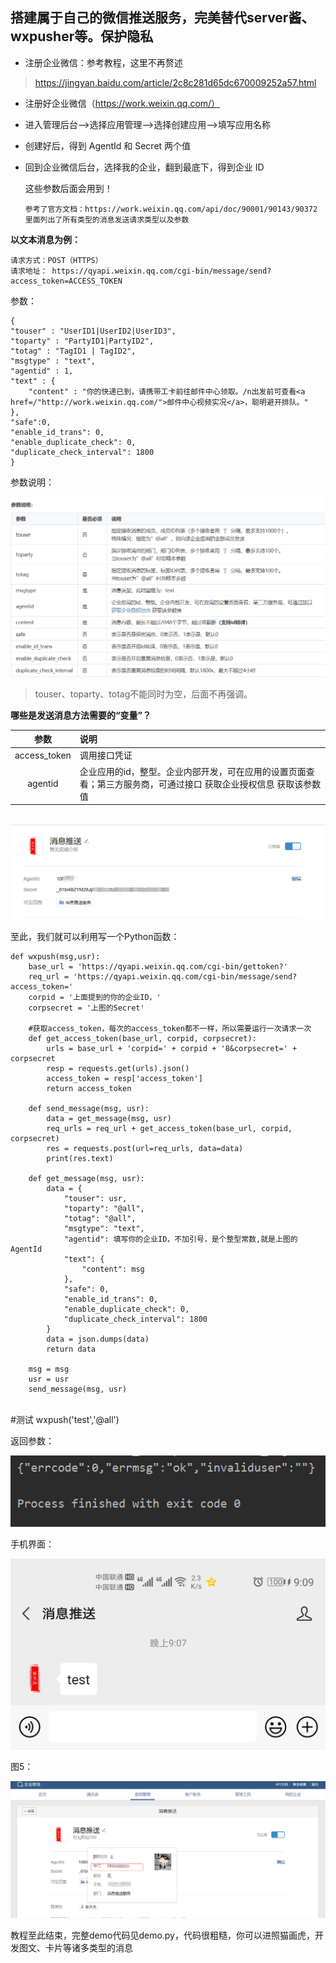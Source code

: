 ## 搭建属于自己的微信推送服务，完美替代server酱、wxpusher等。保护隐私


+ 注册企业微信：参考教程，这里不再赘述

>https://jingyan.baidu.com/article/2c8c281d65dc670009252a57.html



+ 注册好企业微信（https://work.weixin.qq.com/）

+ 进入管理后台-->选择应用管理-->选择创建应用-->填写应用名称

+ 创建好后，得到 AgentId 和 Secret 两个值

+ 回到企业微信后台，选择我的企业，翻到最底下，得到企业 ID

  这些参数后面会用到！

  

  ```
  参考了官方文档：https://work.weixin.qq.com/api/doc/90001/90143/90372 
  里面列出了所有类型的消息发送请求类型以及参数
  ```

  

**以文本消息为例：**

```
请求方式：POST（HTTPS）
请求地址： https://qyapi.weixin.qq.com/cgi-bin/message/send?access_token=ACCESS_TOKEN
```

参数：

    {
    "touser" : "UserID1|UserID2|UserID3",
    "toparty" : "PartyID1|PartyID2",
    "totag" : "TagID1 | TagID2",
    "msgtype" : "text",
    "agentid" : 1,
    "text" : {
        "content" : "你的快递已到，请携带工卡前往邮件中心领取。/n出发前可查看<a href=/"http://work.weixin.qq.com/">邮件中心视频实况</a>，聪明避开排队。"
    },
    "safe":0,
    "enable_id_trans": 0,
    "enable_duplicate_check": 0,
    "duplicate_check_interval": 1800
    }

参数说明：

![1](/img/1.png)

> touser、toparty、totag不能同时为空，后面不再强调。



**哪些是发送消息方法需要的“变量”？**

|     参数     | 说明                                                         |
| :----------: | :----------------------------------------------------------- |
| access_token | 调用接口凭证                                                 |
|   agentid    | 企业应用的id，整型。企业内部开发，可在应用的设置页面查看；第三方服务商，可通过接口 获取企业授权信息 获取该参数值 |


​	![2](/img/2.png)



至此，我们就可以利用写一个Python函数：

    def wxpush(msg,usr):
        base_url = 'https://qyapi.weixin.qq.com/cgi-bin/gettoken?'
        req_url = 'https://qyapi.weixin.qq.com/cgi-bin/message/send?access_token='
        corpid = '上面提到的你的企业ID，'
        corpsecret = '上图的Secret'
        
        #获取access_token，每次的access_token都不一样，所以需要运行一次请求一次
        def get_access_token(base_url, corpid, corpsecret):
            urls = base_url + 'corpid=' + corpid + '8&corpsecret=' + corpsecret
            resp = requests.get(urls).json()
            access_token = resp['access_token']
            return access_token
    
        def send_message(msg, usr):
            data = get_message(msg, usr)
            req_urls = req_url + get_access_token(base_url, corpid, corpsecret)
            res = requests.post(url=req_urls, data=data)
            print(res.text)
    
        def get_message(msg, usr):
            data = {
                "touser": usr,
                "toparty": "@all",
                "totag": "@all",
                "msgtype": "text",
                "agentid": 填写你的企业ID，不加引号，是个整型常数,就是上图的AgentId
                "text": {
                    "content": msg
                },
                "safe": 0,
                "enable_id_trans": 0,
                "enable_duplicate_check": 0,
                "duplicate_check_interval": 1800
            }
            data = json.dumps(data)
            return data
    
    	msg = msg
        usr = usr
        send_message(msg, usr)


​    
    #测试
    wxpush('test','@all')

返回参数：

![3](/img/3.png)



手机界面：



![4](/img/4.jpg)





图5：

![5](/img/5.png)

教程至此结束，完整demo代码见demo.py，代码很粗糙，你可以进照猫画虎，开发图文、卡片等诸多类型的消息